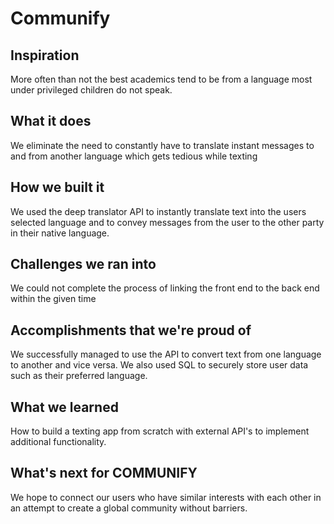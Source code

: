# Communify


## Inspiration
More often than not the best academics tend to be from a language most under privileged children do not speak.

## What it does
We eliminate the need to constantly have to translate instant messages to and from another language which gets tedious while texting

## How we built it
We used the deep translator API to instantly translate text into the users selected language and to convey messages from the user to the other party in their native language.

## Challenges we ran into
We could not complete the process of linking the front end to the back end within the given time

## Accomplishments that we're proud of
We successfully managed to use the API to convert text from one language to another and vice versa. We also used SQL to securely store user data such as their preferred language.

## What we learned
How to build a texting app from scratch with external API's to implement additional functionality.

## What's next for COMMUNIFY
We hope to connect our users who have similar interests with each other in an attempt to create a global community without barriers.
